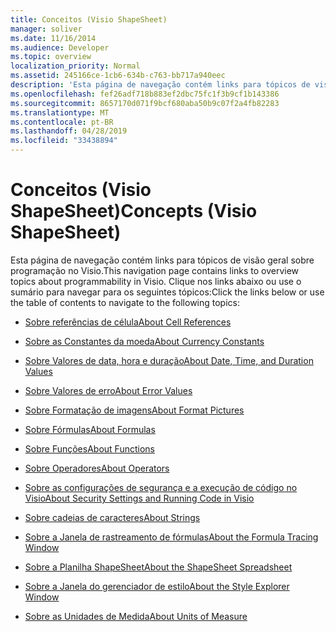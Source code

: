 ```yaml
---
title: Conceitos (Visio ShapeSheet)
manager: soliver
ms.date: 11/16/2014
ms.audience: Developer
ms.topic: overview
localization_priority: Normal
ms.assetid: 245166ce-1cb6-634b-c763-bb717a940eec
description: 'Esta página de navegação contém links para tópicos de visão geral sobre programação no Visio. Clique nos links abaixo ou use o índice para navegar para os seguintes tópicos:'
ms.openlocfilehash: fef26adf718b883ef2dbc75fc1f3b9cf1b143386
ms.sourcegitcommit: 8657170d071f9bcf680aba50b9c07f2a4fb82283
ms.translationtype: MT
ms.contentlocale: pt-BR
ms.lasthandoff: 04/28/2019
ms.locfileid: "33438894"
---
```

# <a name="concepts-visio-shapesheet"></a><span data-ttu-id="3a16f-104">Conceitos (Visio ShapeSheet)</span><span class="sxs-lookup"><span data-stu-id="3a16f-104">Concepts (Visio ShapeSheet)</span></span>

<span data-ttu-id="3a16f-105">Esta página de navegação contém links para tópicos de visão geral sobre programação no Visio.</span><span class="sxs-lookup"><span data-stu-id="3a16f-105">This navigation page contains links to overview topics about programmability in Visio.</span></span> <span data-ttu-id="3a16f-106">Clique nos links abaixo ou use o sumário para navegar para os seguintes tópicos:</span><span class="sxs-lookup"><span data-stu-id="3a16f-106">Click the links below or use the table of contents to navigate to the following topics:</span></span>
  
- [<span data-ttu-id="3a16f-107">Sobre referências de célula</span><span class="sxs-lookup"><span data-stu-id="3a16f-107">About Cell References</span></span>](about-cell-references.md)
    
- [<span data-ttu-id="3a16f-108">Sobre as Constantes da moeda</span><span class="sxs-lookup"><span data-stu-id="3a16f-108">About Currency Constants</span></span>](about-currency-constants.md)
    
- [<span data-ttu-id="3a16f-109">Sobre Valores de data, hora e duração</span><span class="sxs-lookup"><span data-stu-id="3a16f-109">About Date, Time, and Duration Values</span></span>](about-date-time-and-duration-values.md)
    
- [<span data-ttu-id="3a16f-110">Sobre Valores de erro</span><span class="sxs-lookup"><span data-stu-id="3a16f-110">About Error Values</span></span>](about-error-values.md)
    
- [<span data-ttu-id="3a16f-111">Sobre Formatação de imagens</span><span class="sxs-lookup"><span data-stu-id="3a16f-111">About Format Pictures</span></span>](about-format-pictures.md)
    
- [<span data-ttu-id="3a16f-112">Sobre Fórmulas</span><span class="sxs-lookup"><span data-stu-id="3a16f-112">About Formulas</span></span>](about-formulas.md)
    
- [<span data-ttu-id="3a16f-113">Sobre Funções</span><span class="sxs-lookup"><span data-stu-id="3a16f-113">About Functions</span></span>](about-functions.md)
    
- [<span data-ttu-id="3a16f-114">Sobre Operadores</span><span class="sxs-lookup"><span data-stu-id="3a16f-114">About Operators</span></span>](about-operators.md)
    
- [<span data-ttu-id="3a16f-115">Sobre as configurações de segurança e a execução de código no Visio</span><span class="sxs-lookup"><span data-stu-id="3a16f-115">About Security Settings and Running Code in Visio</span></span>](about-security-settings-and-running-code-in-visio-shapesheet.md)
    
- [<span data-ttu-id="3a16f-116">Sobre cadeias de caracteres</span><span class="sxs-lookup"><span data-stu-id="3a16f-116">About Strings</span></span>](about-strings.md)
    
- [<span data-ttu-id="3a16f-117">Sobre a Janela de rastreamento de fórmulas</span><span class="sxs-lookup"><span data-stu-id="3a16f-117">About the Formula Tracing Window</span></span>](about-the-formula-tracing-window.md)
    
- [<span data-ttu-id="3a16f-118">Sobre a Planilha ShapeSheet</span><span class="sxs-lookup"><span data-stu-id="3a16f-118">About the ShapeSheet Spreadsheet</span></span>](about-the-shapesheet-spreadsheet.md)
    
- [<span data-ttu-id="3a16f-119">Sobre a Janela do gerenciador de estilo</span><span class="sxs-lookup"><span data-stu-id="3a16f-119">About the Style Explorer Window</span></span>](about-the-style-explorer-window.md)
    
- [<span data-ttu-id="3a16f-120">Sobre as Unidades de Medida</span><span class="sxs-lookup"><span data-stu-id="3a16f-120">About Units of Measure</span></span>](about-units-of-measure-visio-shapesheet-reference.md)
    

